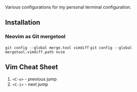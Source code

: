 Various configurations for my personal terminal configuration.

## Installation

### Neovim as Git mergetool
`git config --global merge.tool vimdiff`
`git config --global mergetool.vimdiff.path nvim`

## Vim Cheat Sheet
1. `<C-o>` - previous jump
2. `<C-i>` - next jump
